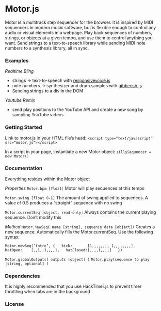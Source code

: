 # Motor.js
Motor is a multitrack step sequencer for the browser. It is inspired by MIDI sequencers in modern music software, but is flexible enough to control any audio or visual elements in a webpage. Play back sequences of numbers, strings, or objects at a given tempo, and use them to control anything you want. Send strings to a text-to-speech library while sending MIDI note numbers to a synthesis library, all in sync.

### Examples
*Realtime Bling*
- strings -> text-to-speech with [responsivevoice.js](link)
- note numbers -> synthesizer and drum samples with [gibberish.js](https://github.com/charlieroberts/Gibberish)
- Sending strings to a div in the DOM

*Youtube Remix*
- send play positions to the YouTube API and create a new song by sampling YouTube videos
	
### Getting Started
Link to motor.js in your HTML file’s head:
`<script type=“text/javascript” src=“motor.js”></script>`

In a script in your page, instantiate a new Motor object:
`sillySequencer = new Motor()`



### Documentation
Everything resides within the Motor object

*Properties*
`Motor.bpm [float]`
Motor will play sequences at this tempo

`Motor.swing [float 0-1]`
The amount of swing applied to sequences. A value of 0.5 produces a “straight” sequence with no swing

`Motor.currentSeq [object, read-only]`
Always contains the current playing sequence. Don’t modify this.

*Method*
`Motor.newSeq( name [string], sequence data [object])`
Creates a new sequence. Automatically fills the Motor.currentSeq. Use the following syntax:

`Motor.newSeq(‘intro’, {  
	kick: 		[1,,,,,,,, 1,,,,,,,,],  
	hatOpen: 	[,,1,,1,,,,],  
	hatClosed:[,,,,1,,,,]  
})`

`Motor.globalOutputs( outputs [object] )`
`Motor.play(sequence to play [string, optional] )`

### Dependencies
It is highly recommended that you use HackTimer.js to prevent timer throttling when tabs are in the background
### License